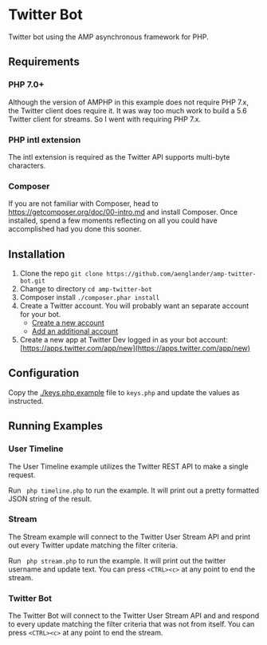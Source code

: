 # Twitter Bot

Twitter bot using the AMP asynchronous framework for PHP.

## Requirements

### PHP 7.0+

Although the version of AMPHP in this example does not require
PHP 7.x, the Twitter client does require it. It was way too much
work to build a 5.6 Twitter client for streams. So I went with 
requiring PHP 7.x.

### PHP intl extension

The intl extension is required as the Twitter API supports 
multi-byte characters.

### Composer

If you are not familiar with Composer, head to 
https://getcomposer.org/doc/00-intro.md and install Composer.
Once installed, spend a few moments reflecting on
all you could have accomplished had you done this sooner.

## Installation

1. Clone the repo 
    ```git clone https://github.com/aenglander/amp-twitter-bot.git```
1. Change to directory `cd amp-twitter-bot`
1. Composer install `./composer.phar install`
1. Create a Twitter account. You will probably want an separate 
    account for your bot.
   * [Create a new account](https://twitter.com/signup)
   * [Add an additional account](https://support.twitter.com/articles/20169956)
1. Create a new app at Twitter Dev logged in as your bot 
    account: [https://apps.twitter.com/app/new](https://apps.twitter.com/app/new)

## Configuration

Copy the [./keys.php.example](./keys.php.example) file to 
`keys.php` and update the values as instructed.

## Running Examples

### User Timeline

The User Timeline example utilizes the Twitter REST API to make 
a single request.

Run ``` php timeline.php``` to run the example. It
will print out a pretty formatted JSON string of the 
result.

### Stream

The Stream example will connect to the Twitter User Stream API
and print out every Twitter update matching the filter criteria.

Run ``` php stream.php``` to run the example. It will
print out the twitter username and update text. You can press
```<CTRL><c>``` at any point to end the stream.

### Twitter Bot

The Twitter Bot will connect to the Twitter User Stream API
and and respond to every update matching the filter criteria
that was not from itself. You can press
```<CTRL><c>``` at any point to end the stream.
